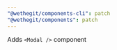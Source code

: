 ```yaml
---
"@wethegit/components-cli": patch
"@wethegit/components": patch
---
```


Adds `<Modal />` component
